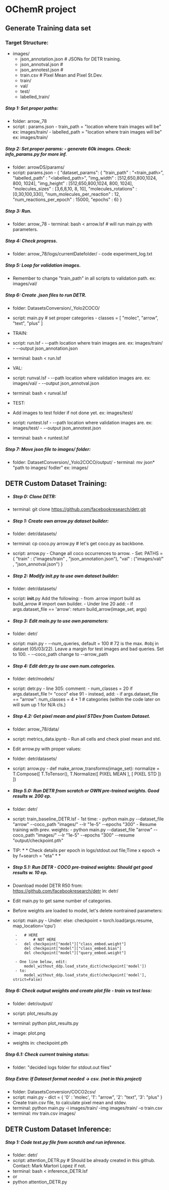 # OChemR project

## Generate Training data set
### Target Structure:
- images/
    - json_annotation.json  # JSONs for DETR training.
    - json_annotval.json    #
    - json_annotest.json    #
    - train.csv             # Pixel Mean and Pixel St.Dev.
    - train/
    - val/
    - test/
    - labelled_train/
    
##### Step 1: Set proper paths:
 - folder: arrow_78
 - script : params.json
        - train_path = "location where train images will be" ex: images/train/
        - labelled_path = "location where train images will be" ex: images/train/



##### Step 2: Set proper params: - generate 60k images. Check: info_params.py for more inf.
 - folder: arrowDS/params/
 - script: params.json
        -   {
            "dataset_params": { 
                "train_path" : "<train_path>",
                    "labelled_path" : "<labelled_path>",
                    "img_width" : [512,650,800,1024, 800, 1024],
                "img_height" : [512,650,800,1024, 800, 1024],
                "molecules_sizes" : [3,6,8,10, 8, 10],
                "molecules_rotations" : [0,30,100,330],
                "num_molecules_per_reaction" : 12,
                "num_reactions_per_epoch" : 15000,
                "epochs" : 6}
            }

##### Step 3: Run.
 - folder: arrow_78
        - terminal: bash < arrow.lsf # will run main.py with parameters.

##### Step 4: Check progress.
 - folder: arrow_78/logs/currentDatefolder/
        - code experiment_log.txt

##### Step 5: Loop for validation images.
 - Remember to change "train_path" in all scripts to validation path. ex: images/val/

##### Step 6: Create .json files to run DETR.
 - folder: DatasetsConversion/_Yolo2COCO/
 - script: main.py  # set proper categories
        - classes = [
                "molec",
                "arrow",
                "text",
                "plus"
            ]

 - TRAIN:
 - script: run.lsf
        - --path location where train images are. ex: images/train/
        - --output json_annotation.json
 - terminal: bash < run.lsf

 - VAL:
 - script: runval.lsf
        - --path location where validation images are. ex: images/val/
        - --output json_annotval.json
 - terminal: bash < runval.lsf

 - TEST:
 - Add images to test folder if not done yet. ex: images/test/
 - script: runtest.lsf
        - --path location where validation images are. ex: images/test/
        - --output json_annotest.json
 - terminal: bash < runtest.lsf

##### Step 7: Move json file to images/ folder:
 - folder: DatasetConversion/_Yolo2COCO/output/
        - terminal: mv json* "path to images/ fodler" ex: images/

## DETR Custom Dataset Training:
 - ##### Step 0: Clone DETR: 
 - terminal: git clone https://github.com/facebookresearch/detr.git

 - ##### Step 1: Create own arrow.py dataset builder:
 - folder: detr/datasets/
 - terminal: cp coco.py arrow.py  # let's get coco.py as backbone.
 - script: arrow.py
        - Change all coco occurrences to arrow.
        - Set:
            PATHS = {
                "train" : ("images/train" , "json_annotation.json"),
                "val" : ("images/val/" , "json_annotval.json")
            }
 - ##### Step 2: Modify __init__.py to use own dataset builder:
 - folder: detr/datasets/
 - script: __init__.py     Add the following:
        - from .arrow import build as build_arrow  # import own builder.
        - Under line 20 add:
            - if args.dataset_file == 'arrow':
                return build_arrow(image_set, args)

 - ##### Step 3: Edit main.py to use own parameters:
 - folder: detr/
 - script: main.py
        - --num_queries, default = 100  # 72 is the max. #obj in dataset (05/03/22). Leave a margin for test images and bad queries. Set to 100.
        - --coco_path change to --arrow_path

 - ##### Step 4: Edit detr.py to use own num.categories.
 - folder: detr/models/
 - script: detr.py
        - line 305: comment:
            - num_classes = 20 if args.dataset_file != "coco" else 91
        - instead, add:
            - if args.dataset_file == "arrow":
                num_classes = 4 + 1    # categories (within the code later on will sum up 1 for N/A cls.)

 - ##### Step 4.2: Get pixel mean and pixel STDev from Custom Dataset.
 - folder: arrow_78/data/
 - script: metrics_data.ipynb
              - Run all cells and check pixel mean and std.
 
 - Edit arrow.py with proper values:
 - folder: detr/datasets/
 - script: arrow.py
              - def make_arrow_transforms(image_set):
                     normalize = T.Compose([
                            T.ToTensor(),
                            T.Normalize([ PIXEL MEAN ], [ PIXEL STD ])
                     ])
 

 - ##### Step 5.0: Run DETR from scratch or OWN pre-trained weights. Good results w. 200 ep.
 - folder: detr/
 - script: train_baseline_DETR.lsf
        - 1st time:
            - python main.py --dataset_file "arrow" --coco_path "images/" --lr "1e-5" --epochs "300" 
        - Resume training with prev. weights:
            - python main.py --dataset_file "arrow" --coco_path "images/" --lr "1e-5" --epochs "300" --resume "output/checkpoint.pth"

 - TIP: * *  Check details per epoch in logs/stdout.out file;Time x epoch -> by f+search = "eta"  * *

 - ##### Step 5.1: Run DETR - COCO pre-trained weights: Should get good results w. 10 ep.
 - Download model DETR R50 from: https://github.com/facebookresearch/detr  in: detr/
 - Edit main.py to get same number of categories.
 - Before weights are loaded to model, let's delete nontrained parameters:
 - script: main.py
        - Under:
            else:
                checkpoint = torch.load(args.resume, map_location='cpu')

        -   # HERE
        -       # NOT HERE
        -   del checkpoint["model"]["class_embed.weight"]
            del checkpoint["model"]["class_embed.bias"]
            del checkpoint["model"]["query_embed.weight"] 

        - One line below, edit:
            model_without_ddp.load_state_dict(checkpoint['model'])
        - to:
            model_without_ddp.load_state_dict(checkpoint['model'], strict=False)

##### Step 6: Check output weights and create plot file - train vs test loss:
 - folder: detr/output/
 - script: plot_results.py
 - terminal: python plot_results.py
 - image: plot.png

 - weights in: checkpoint.pth

 ##### Step 6.1: Check current training status:
 - folder: "decided logs folder for stdout.out files"

 ##### Step Extra: If Dataset format needed -> csv. (not in this project)
 - folder: DatasetsConversion/COCO2csv/
 - script: main.py
              -     dict = {
                     '0' : 'molec',
                     '1': "arrow",
                     '2': "text",
                     '3': "plus"
                                   } 
 - Create train.csv file, to calculate pixel mean and stdev.
 - terminal: python main.py -i images/train/ -img images/train/ -o train.csv
 - terminal: mv train.csv images/


## DETR Custom Dataset Inference:
##### Step 1: Code test.py file from scratch and run inference.
 - folder: detr/
 - script: attention_DETR.py   # Should be already created in this github. Contact: Mark Martori Lopez if not.
 - terminal: bash < inference_DETR.lsf
 - or
 - python attention_DETR.py

        







 